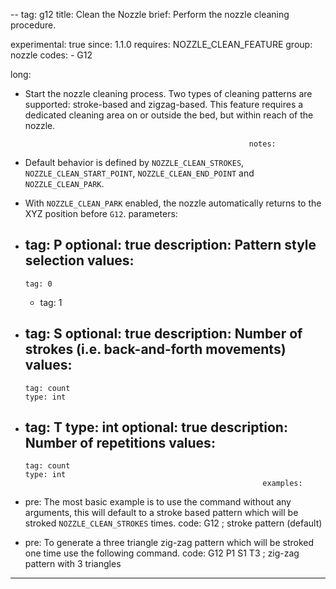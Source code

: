 --
tag: g12
title: Clean the Nozzle
brief: Perform the nozzle cleaning procedure.

experimental: true
since: 1.1.0
requires: NOZZLE_CLEAN_FEATURE
group: nozzle
                     codes:
                           - G12

long:
  - Start the nozzle cleaning process. Two types of cleaning patterns are supported: stroke-based and zigzag-based. This feature requires a dedicated cleaning area on or outside the bed, but within reach of the nozzle.
                                                          
                                                          notes:
  - Default behavior is defined by `NOZZLE_CLEAN_STROKES`, `NOZZLE_CLEAN_START_POINT`, `NOZZLE_CLEAN_END_POINT` and `NOZZLE_CLEAN_PARK`.
  - With `NOZZLE_CLEAN_PARK` enabled, the nozzle automatically returns to the XYZ position before `G12`.
 parameters:
  -
    tag: P
    optional: true
    description: Pattern style selection
    values:
      -
        tag: 0
      -
        tag: 1
  -
    tag: S
    optional: true
    description: Number of strokes (i.e. back-and-forth movements)
    values:
      -
        tag: count
        type: int
  -
    tag: T
    type: int
    optional: true
    description: Number of repetitions
    values:
      -
        tag: count
        type: int
                                                             examples:
  -
    pre: The most basic example is to use the command without any arguments, this will default to a stroke based pattern which will be stroked `NOZZLE_CLEAN_STROKES` times.
    code: G12 ; stroke pattern (default)
  -
    pre: To generate a three triangle zig-zag pattern which will be stroked one time use the following command.
    code: G12 P1 S1 T3 ; zig-zag pattern with 3 triangles
---
